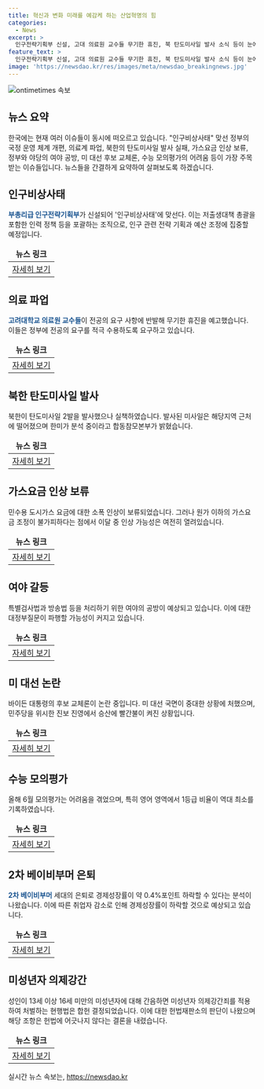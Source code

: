 ```yaml
---
title: 혁신과 변화 미래를 예감케 하는 산업혁명의 힘
categories:
  - News
excerpt: >
  인구전략기획부 신설, 고대 의료원 교수들 무기한 휴진, 북 탄도미사일 발사 소식 등이 눈에 띈다. 정부의 가스요금 인상 보류, 국회의 특검·방송법 처리 저지 논란, 바이든 대통령 후보 교체론 등에 관심이 쏠리고 있다. 미래 교육과정평가원 조사에 따르면 수능 6월 모평이 어려웠던 것으로 나타났고, 한국은행의 보고서에 따르면 2차 베이비부머 은퇴로 성장률이 하락할 수 있다는 분석이 나왔다. 또한 헌법재판소는 미성년자 의제강간죄 적용이 합헌하다고 판결했다. (150자)
feature_text: >
  인구전략기획부 신설, 고대 의료원 교수들 무기한 휴진, 북 탄도미사일 발사 소식 등이 눈에 띈다. 정부의 가스요금 인상 보류, 국회의 특검·방송법 처리 저지 논란, 바이든 대통령 후보 교체론 등에 관심이 쏠리고 있다. 미래 교육과정평가원 조사에 따르면 수능 6월 모평이 어려웠던 것으로 나타났고, 한국은행의 보고서에 따르면 2차 베이비부머 은퇴로 성장률이 하락할 수 있다는 분석이 나왔다. 또한 헌법재판소는 미성년자 의제강간죄 적용이 합헌하다고 판결했다. (150자)
image: 'https://newsdao.kr/res/images/meta/newsdao_breakingnews.jpg'
---
```


<p><img src="https://newsdao.kr/res/images/meta/newsdao_breakingnews.jpg" alt="ontimetimes 속보" /></p>

<h2 data-ke-size="size26">뉴스 요약</h2>

<p data-ke-size="size16">한국에는 현재 여러 이슈들이 동시에 떠오르고 있습니다. "인구비상사태" 맞선 정부의 국정 운영 체계 개편, 의료계 파업, 북한의 탄도미사일 발사 실패, 가스요금 인상 보류, 정부와 야당의 여야 공방, 미 대선 후보 교체론, 수능 모의평가의 어려움 등이 가장 주목받는 이슈들입니다. 뉴스들을 간결하게 요약하여 살펴보도록 하겠습니다.</p>

<h2 data-ke-size="size26">인구비상사태</h2>

<p data-ke-size="size16"><b><span style="color: #1a5490;">부총리급 인구전략기획부</span></b>가 신설되어 '인구비상사태'에 맞선다. 이는 저출생대책 총괄을 포함한 인력 정책 등을 포괄하는 조직으로, 인구 관련 전략 기획과 예산 조정에 집중할 예정입니다.</p>

<table>
    <thead>
        <tr>
            <td style="text-align: center; height: 17px;"><b>뉴스 링크</b></td>
        </tr>
    </thead>
    <tbody>
        <tr>
            <td style="text-align: center; height: 17px;"><a href="https://www.yna.co.kr/view/AKR20240701065151530">자세히 보기</a></td>
        </tr>
    </tbody>
</table>

<h2 data-ke-size="size26">의료 파업</h2>

<p data-ke-size="size16"><b><span style="color: #1a5490;">고려대학교 의료원 교수들</span></b>이 전공의 요구 사항에 반발해 무기한 휴진을 예고했습니다. 이들은 정부에 전공의 요구를 적극 수용하도록 요구하고 있습니다.</p>

<table>
    <thead>
        <tr>
            <td style="text-align: center; height: 17px;"><b>뉴스 링크</b></td>
        </tr>
    </thead>
    <tbody>
        <tr>
            <td style="text-align: center; height: 17px;"><a href="https://www.yna.co.kr/view/AKR20240701058400530">자세히 보기</a></td>
        </tr>
    </tbody>
</table>

<h2 data-ke-size="size26">북한 탄도미사일 발사</h2>

<p data-ke-size="size16">북한이 탄도미사일 2발을 발사했으나 실책하였습니다. 발사된 미사일은 해당지역 근처에 떨어졌으며 한미가 분석 중이라고 합동참모본부가 밝혔습니다.</p>

<table>
    <thead>
        <tr>
            <td style="text-align: center; height: 17px;"><b>뉴스 링크</b></td>
        </tr>
    </thead>
    <tbody>
        <tr>
            <td style="text-align: center; height: 17px;"><a href="https://www.yna.co.kr/view/AKR20240701002355504">자세히 보기</a></td>
        </tr>
    </tbody>
</table>

<h2 data-ke-size="size26">가스요금 인상 보류</h2>

<p data-ke-size="size16">민수용 도시가스 요금에 대한 소폭 인상이 보류되었습니다. 그러나 원가 이하의 가스요금 조정이 불가피하다는 점에서 이달 중 인상 가능성은 여전히 열려있습니다.</p>

<table>
    <thead>
        <tr>
            <td style="text-align: center; height: 17px;"><b>뉴스 링크</b></td>
        </tr>
    </thead>
    <tbody>
        <tr>
            <td style="text-align: center; height: 17px;"><a href="https://www.yna.co.kr/view/AKR20240701054600003">자세히 보기</a></td>
        </tr>
    </tbody>
</table>

<h2 data-ke-size="size26">여야 갈등</h2>

<p data-ke-size="size16">특별검사법과 방송법 등을 처리하기 위한 여야의 공방이 예상되고 있습니다. 이에 대한 대정부질문이 파행할 가능성이 커지고 있습니다.</p>

<table>
    <thead>
        <tr>
            <td style="text-align: center; height: 17px;"><b>뉴스 링크</b></td>
        </tr>
    </thead>
    <tbody>
        <tr>
            <td style="text-align: center; height: 17px;"><a href="https://www.yna.co.kr/view/AKR20240701054400001">자세히 보기</a></td>
        </tr>
    </tbody>
</table>

<h2 data-ke-size="size26">미 대선 논란</h2>

<p data-ke-size="size16">바이든 대통령의 후보 교체론이 논란 중입니다. 미 대선 국면이 중대한 상황에 처했으며, 민주당을 위시한 진보 진영에서 승산에 빨간불이 켜진 상황입니다.</p>

<table>
    <thead>
        <tr>
            <td style="text-align: center; height: 17px;"><b>뉴스 링크</b></td>
        </tr>
    </thead>
    <tbody>
        <tr>
            <td style="text-align: center; height: 17px;"><a href="https://www.yna.co.kr/view/AKR20240701082000009">자세히 보기</a></td>
        </tr>
    </tbody>
</table>

<h2 data-ke-size="size26">수능 모의평가</h2>

<p data-ke-size="size16">올해 6월 모의평가는 어려움을 겪었으며, 특히 영어 영역에서 1등급 비율이 역대 최소를 기록하였습니다.</p>

<table>
    <thead>
        <tr>
            <td style="text-align: center; height: 17px;"><b>뉴스 링크</b></td>
        </tr>
    </thead>
    <tbody>
        <tr>
            <td style="text-align: center; height: 17px;"><a href="https://www.yna.co.kr/view/AKR20240701079300530">자세히 보기</a></td>
        </tr>
    </tbody>
</table>

<h2 data-ke-size="size26">2차 베이비부머 은퇴</h2>

<p data-ke-size="size16"><b><span style="color: #1a5490;">2차 베이비부머</span></b> 세대의 은퇴로 경제성장률이 약 0.4%포인트 하락할 수 있다는 분석이 나왔습니다. 이에 따른 취업자 감소로 인해 경제성장률이 하락할 것으로 예상되고 있습니다.</p>

<table>
    <thead>
        <tr>
            <td style="text-align: center; height: 17px;"><b>뉴스 링크</b></td>
        </tr>
    </thead>
    <tbody>
        <tr>
            <td style="text-align: center; height: 17px;"><a href="https://www.yna.co.kr/view/AKR20240701064900002">자세히 보기</a></td>
        </tr>
    </tbody>
</table>

<h2 data-ke-size="size26">미성년자 의제강간</h2>

<p data-ke-size="size16">성인이 13세 이상 16세 미만의 미성년자에 대해 간음하면 미성년자 의제강간죄를 적용하여 처벌하는 현행법은 합헌 결정되었습니다. 이에 대한 헌법재판소의 판단이 나왔으며 해당 조항은 헌법에 어긋나지 않다는 결론을 내렸습니다.</p>

<table>
    <thead>
        <tr>
            <td style="text-align: center; height: 17px;"><b>뉴스 링크</b></td>
        </tr>
    </thead>
    <tbody>
        <tr>
            <td style="text-align: center; height: 17px;"><a href="https://www.yna.co.kr/view/AKR20240701075500004">자세히 보기</a></td>
        </tr>
    </tbody>
</table>
실시간 뉴스 속보는, <a href="https://newsdao.kr" rel="dofollow">https://newsdao.kr</a>


